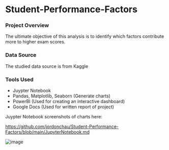 # Student-Performance-Factors

### Project Overview

The ultimate objective of this analysis is to identify which factors contribute more to higher exam scores.

### Data Source

The studied data source is from Kaggle

### Tools Used

- Juypter Notebook
- Pandas, Matplotlib, Seaborn (Generate charts)
- PowerBI (Used for creating an interactive dashboard)
- Google Docs (Used for written report of project)

Juypter Notebook screenshots of charts here:

https://github.com/jordonchau/Student-Performance-Factors/blob/main/JupyterNotebook.md



![image](https://github.com/user-attachments/assets/26431f69-7ee1-4f81-b903-8920c23dc3eb)
